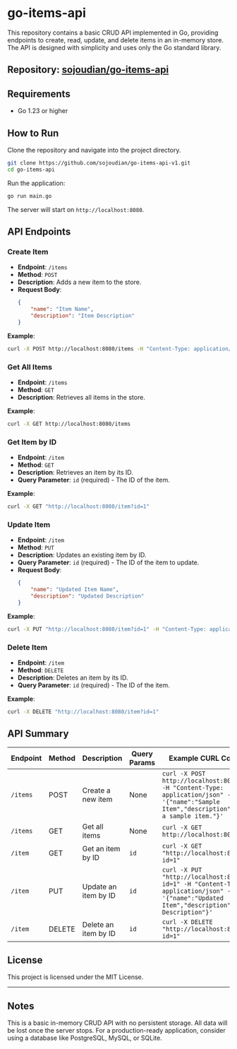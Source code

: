 
# go-items-api

This repository contains a basic CRUD API implemented in Go, providing endpoints to create, read, update, and delete items in an in-memory store. The API is designed with simplicity and uses only the Go standard library.

## Repository: [sojoudian/go-items-api](https://github.com/sojoudian/go-items-api-v1)

## Requirements
- Go 1.23 or higher

## How to Run
Clone the repository and navigate into the project directory.

```bash
git clone https://github.com/sojoudian/go-items-api-v1.git
cd go-items-api
```

Run the application:
```bash
go run main.go
```

The server will start on `http://localhost:8080`.

## API Endpoints

### Create Item
- **Endpoint**: `/items`
- **Method**: `POST`
- **Description**: Adds a new item to the store.
- **Request Body**:
    ```json
    {
        "name": "Item Name",
        "description": "Item Description"
    }
    ```

**Example**:
```bash
curl -X POST http://localhost:8080/items -H "Content-Type: application/json" -d '{"name":"Sample Item","description":"This is a sample item."}'
```

### Get All Items
- **Endpoint**: `/items`
- **Method**: `GET`
- **Description**: Retrieves all items in the store.

**Example**:
```bash
curl -X GET http://localhost:8080/items
```

### Get Item by ID
- **Endpoint**: `/item`
- **Method**: `GET`
- **Description**: Retrieves an item by its ID.
- **Query Parameter**: `id` (required) - The ID of the item.

**Example**:
```bash
curl -X GET "http://localhost:8080/item?id=1"
```

### Update Item
- **Endpoint**: `/item`
- **Method**: `PUT`
- **Description**: Updates an existing item by ID.
- **Query Parameter**: `id` (required) - The ID of the item to update.
- **Request Body**:
    ```json
    {
        "name": "Updated Item Name",
        "description": "Updated Description"
    }
    ```

**Example**:
```bash
curl -X PUT "http://localhost:8080/item?id=1" -H "Content-Type: application/json" -d '{"name":"Updated Item","description":"Updated Description"}'
```

### Delete Item
- **Endpoint**: `/item`
- **Method**: `DELETE`
- **Description**: Deletes an item by its ID.
- **Query Parameter**: `id` (required) - The ID of the item.

**Example**:
```bash
curl -X DELETE "http://localhost:8080/item?id=1"
```

## API Summary

| Endpoint           | Method | Description                     | Query Params | Example CURL Command |
|--------------------|--------|---------------------------------|--------------|-----------------------|
| `/items`           | POST   | Create a new item               | None         | `curl -X POST http://localhost:8080/items -H "Content-Type: application/json" -d '{"name":"Sample Item","description":"This is a sample item."}'` |
| `/items`           | GET    | Get all items                   | None         | `curl -X GET http://localhost:8080/items` |
| `/item`            | GET    | Get an item by ID               | `id`         | `curl -X GET "http://localhost:8080/item?id=1"` |
| `/item`            | PUT    | Update an item by ID            | `id`         | `curl -X PUT "http://localhost:8080/item?id=1" -H "Content-Type: application/json" -d '{"name":"Updated Item","description":"Updated Description"}'` |
| `/item`            | DELETE | Delete an item by ID            | `id`         | `curl -X DELETE "http://localhost:8080/item?id=1"` |

## License

This project is licensed under the MIT License.

---

## Notes

This is a basic in-memory CRUD API with no persistent storage. All data will be lost once the server stops. For a production-ready application, consider using a database like PostgreSQL, MySQL, or SQLite.



